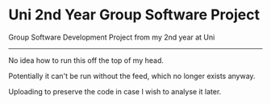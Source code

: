 Uni 2nd Year Group Software Project
===================================

Group Software Development Project from my 2nd year at Uni

----

No idea how to run this off the top of my head.

Potentially it can't be run without the feed, which no longer exists anyway.

Uploading to preserve the code in case I wish to analyse it later.